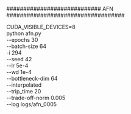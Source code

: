 


############################ AFN ###################################


CUDA_VISIBLE_DEVICES=8 \
python afn.py \
--epochs 30 \
--batch-size 64 \
-i 294 \
--seed 42 \
--lr 5e-4 \
--wd 1e-4 \
--bottleneck-dim 64 \
--interpolated \
--trip_time 20 \
--trade-off-norm 0.005 \
--log logs/afn_0005
